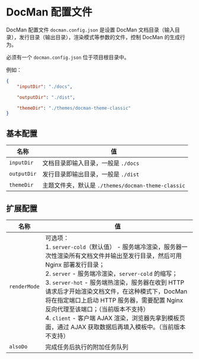 # DocMan 配置文件

DocMan 配置文件 `docman.config.json` 是设置 DocMan 文档目录（输入目录），发行目录（输出目录），渲染模式等参数的文件，控制 DocMan 的生成行为。

必须有一个 `docman.config.json` 位于项目根目录中。

例如：

```json
{
	"inputDir": "./docs",

	"outputDir": "./dist",

	"themeDir": "./themes/docman-theme-classic"
}
```

## 基本配置

| 名称 | 值 |
| --- | --- |
| `inputDir` | 文档目录即输入目录，一般是 `./docs` |
| `outputDir` | 发行目录即输出目录，一般是 `./dist` |
| `themeDir` | 主题文件夹，默认是 `./themes/docman-theme-classic` |

## 扩展配置

| 名称 | 值 |
| --- | --- |
| `renderMode` | 可选项：<br>1. `server-cold`（默认值） - 服务端冷渲染，服务器一次性渲染所有文档文件并输出至发行目录，然后可用 Nginx 部署发行目录；<br>2. `server` - 服务端冷渲染，`server-cold` 的缩写；<br>3. `server-hot` - 服务端热渲染，服务器在收到 HTTP 请求后才开始渲染文档文件，在这种模式下，DocMan 将在指定端口上启动 HTTP 服务器，需要配置 Nginx 反向代理至该端口；（当前版本不支持）<br>4. `client` - 客户端 AJAX 渲染，浏览器先拿到模板页面，通过 AJAX 获取数据后再填入模板中。（当前版本不支持）|
| `alsoDo` | 完成任务后执行的附加任务队列 |

